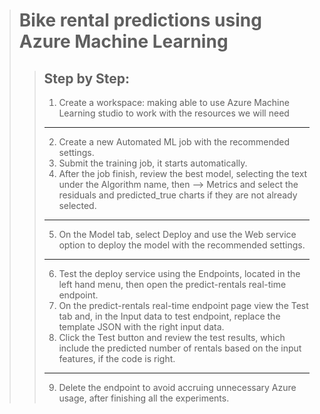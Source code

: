 > # Bike rental predictions using Azure Machine Learning
>> ## Step by Step:
>> 1. Create a workspace: making able to use Azure Machine Learning studio to work with the resources we will need
>> --------------------------------------
>> 2. Create a new Automated ML job with the recommended settings.
>> 3. Submit the training job, it starts automatically.
>> 4. After the job finish, review the best model, selecting the text under the Algorithm name, then --> Metrics and select the residuals and predicted_true charts if they are not already selected.
>> --------------------------------------
>> 5. On the Model tab, select Deploy and use the Web service option to deploy the model with the recommended settings.
>> --------------------------------------
>> 6. Test the deploy service using the Endpoints, located in the left hand menu, then open the predict-rentals real-time endpoint.
>> 7. On the predict-rentals real-time endpoint page view the Test tab and, in the Input data to test endpoint, replace the template JSON with the right input data.
>> 8. Click the Test button and review the test results, which include the predicted number of rentals based on the input features, if the code is right.
>> ---------------------------------------
>> 9. Delete the endpoint to avoid accruing unnecessary Azure usage, after finishing all the experiments.
